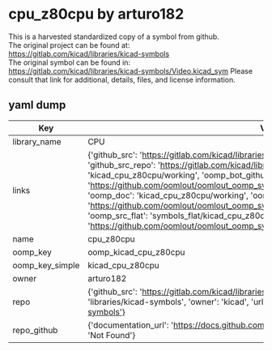 # cpu_z80cpu by arturo182  
This is a harvested standardized copy of a symbol from github.  
The original project can be found at:  
https://gitlab.com/kicad/libraries/kicad-symbols  
The original symbol can be found in:
https://gitlab.com/kicad/libraries/kicad-symbols/Video.kicad_sym
Please consult that link for additional, details, files, and license information.  
## yaml dump  
| Key | Value |  
| --- | --- |  
| library_name | CPU |  
| links | {'github_src': 'https://gitlab.com/kicad/libraries/kicad-symbols/Video.kicad_sym', 'github_src_repo': 'https://gitlab.com/kicad/libraries/kicad-symbols', 'oomp_bot': 'kicad_cpu_z80cpu/working', 'oomp_bot_github': 'https://github.com/oomlout/oomlout_oomp_symbol_bot/tree/main/kicad_cpu_z80cpu/working', 'oomp_doc': 'kicad_cpu_z80cpu/working', 'oomp_doc_github': 'https://github.com/oomlout/oomlout_oomp_symbol_doc/tree/main/kicad_cpu_z80cpu/working', 'oomp_src_flat': 'symbols_flat/kicad_cpu_z80cpu/working', 'oomp_src_flat_github': 'https://github.com/oomlout/oomlout_oomp_symbol_src/tree/main/kicad_cpu_z80cpu/working'} |  
| name | cpu_z80cpu |  
| oomp_key | oomp_kicad_cpu_z80cpu |  
| oomp_key_simple | kicad_cpu_z80cpu |  
| owner | arturo182 |  
| repo | {'github_src': 'https://gitlab.com/kicad/libraries/kicad-symbols/Video.kicad_sym', 'name': 'libraries/kicad-symbols', 'owner': 'kicad', 'url': 'https://gitlab.com/kicad/libraries/kicad-symbols'} |  
| repo_github | {'documentation_url': 'https://docs.github.com/rest/repos/repos#get-a-repository', 'message': 'Not Found'} |  

